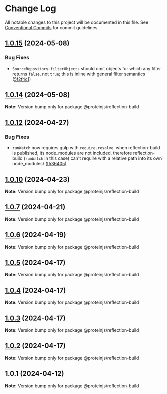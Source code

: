 # Change Log

All notable changes to this project will be documented in this file.
See [Conventional Commits](https://conventionalcommits.org) for commit guidelines.

## [1.0.15](https://github.com/proteinjs/reflection/compare/@proteinjs/reflection-build@1.0.14...@proteinjs/reflection-build@1.0.15) (2024-05-08)

### Bug Fixes

- `SourceRepository.filterObjects` should omit objects for which any filter returns `false`, not `true`; this is inline with general filter semantics ([5f2f4c1](https://github.com/proteinjs/reflection/commit/5f2f4c133f47e447d08bc061f2b7177a767e977b))

## [1.0.14](https://github.com/proteinjs/reflection/compare/@proteinjs/reflection-build@1.0.13...@proteinjs/reflection-build@1.0.14) (2024-05-08)

**Note:** Version bump only for package @proteinjs/reflection-build

## [1.0.12](https://github.com/proteinjs/reflection/compare/@proteinjs/reflection-build@1.0.11...@proteinjs/reflection-build@1.0.12) (2024-04-27)

### Bug Fixes

- `runWatch` now requires gulp with `require.resolve`. when reflection-build is published, its node_modules are not included. therefore reflection-build (`runWatch` in this case) can't require with a relative path into its own node_modules/ ([f536405](https://github.com/proteinjs/reflection/commit/f53640589efcbb0c85643c357606cc0f989771af))

## [1.0.10](https://github.com/proteinjs/reflection/compare/@proteinjs/reflection-build@1.0.8...@proteinjs/reflection-build@1.0.10) (2024-04-23)

**Note:** Version bump only for package @proteinjs/reflection-build

## [1.0.7](https://github.com/proteinjs/reflection/compare/@proteinjs/reflection-build@1.0.6...@proteinjs/reflection-build@1.0.7) (2024-04-21)

**Note:** Version bump only for package @proteinjs/reflection-build

## [1.0.6](https://github.com/proteinjs/reflection/compare/@proteinjs/reflection-build@1.0.5...@proteinjs/reflection-build@1.0.6) (2024-04-19)

**Note:** Version bump only for package @proteinjs/reflection-build

## [1.0.5](https://github.com/proteinjs/reflection/compare/@proteinjs/reflection-build@1.0.4...@proteinjs/reflection-build@1.0.5) (2024-04-17)

**Note:** Version bump only for package @proteinjs/reflection-build

## [1.0.4](https://github.com/proteinjs/reflection/compare/@proteinjs/reflection-build@1.0.3...@proteinjs/reflection-build@1.0.4) (2024-04-17)

**Note:** Version bump only for package @proteinjs/reflection-build

## [1.0.3](https://github.com/proteinjs/reflection/compare/@proteinjs/reflection-build@1.0.2...@proteinjs/reflection-build@1.0.3) (2024-04-17)

**Note:** Version bump only for package @proteinjs/reflection-build

## [1.0.2](https://github.com/proteinjs/reflection/compare/@proteinjs/reflection-build@1.0.1...@proteinjs/reflection-build@1.0.2) (2024-04-17)

**Note:** Version bump only for package @proteinjs/reflection-build

## 1.0.1 (2024-04-12)

**Note:** Version bump only for package @proteinjs/reflection-build
